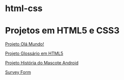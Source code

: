 # html-css
 <h1>Projetos em HTML5 e CSS3</h1>
 
 <a href="https://matheuslmarchetti.github.io/html-css/ola-mundo/" target="_blank">Projeto Olá Mundo!</a>

 <a href="https://matheuslmarchetti.github.io/html-css/glossary/glossary.html" target="_blank">Projeto Glossário em HTML5</a>

 <a href="https://matheuslmarchetti.github.io/html-css/android-history/android.html" target="_blank">Projeto História do Mascote Android</a>

 <a href="https://matheuslmarchetti.github.io/html-css/survey-form/" target="_blank">Survey Form</a>